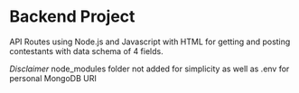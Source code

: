 # Backend Project

API Routes using Node.js and Javascript with HTML for getting and posting contestants with data schema of 4 fields.

*Disclaimer*
node_modules folder not added for simplicity as well as .env for personal MongoDB URI
